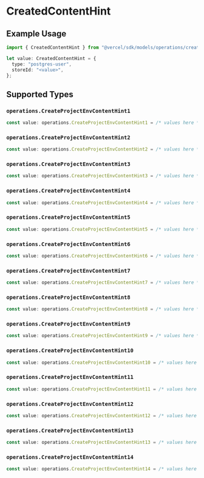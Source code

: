 # CreatedContentHint

## Example Usage

```typescript
import { CreatedContentHint } from "@vercel/sdk/models/operations/createprojectenv.js";

let value: CreatedContentHint = {
  type: "postgres-user",
  storeId: "<value>",
};
```

## Supported Types

### `operations.CreateProjectEnvContentHint1`

```typescript
const value: operations.CreateProjectEnvContentHint1 = /* values here */
```

### `operations.CreateProjectEnvContentHint2`

```typescript
const value: operations.CreateProjectEnvContentHint2 = /* values here */
```

### `operations.CreateProjectEnvContentHint3`

```typescript
const value: operations.CreateProjectEnvContentHint3 = /* values here */
```

### `operations.CreateProjectEnvContentHint4`

```typescript
const value: operations.CreateProjectEnvContentHint4 = /* values here */
```

### `operations.CreateProjectEnvContentHint5`

```typescript
const value: operations.CreateProjectEnvContentHint5 = /* values here */
```

### `operations.CreateProjectEnvContentHint6`

```typescript
const value: operations.CreateProjectEnvContentHint6 = /* values here */
```

### `operations.CreateProjectEnvContentHint7`

```typescript
const value: operations.CreateProjectEnvContentHint7 = /* values here */
```

### `operations.CreateProjectEnvContentHint8`

```typescript
const value: operations.CreateProjectEnvContentHint8 = /* values here */
```

### `operations.CreateProjectEnvContentHint9`

```typescript
const value: operations.CreateProjectEnvContentHint9 = /* values here */
```

### `operations.CreateProjectEnvContentHint10`

```typescript
const value: operations.CreateProjectEnvContentHint10 = /* values here */
```

### `operations.CreateProjectEnvContentHint11`

```typescript
const value: operations.CreateProjectEnvContentHint11 = /* values here */
```

### `operations.CreateProjectEnvContentHint12`

```typescript
const value: operations.CreateProjectEnvContentHint12 = /* values here */
```

### `operations.CreateProjectEnvContentHint13`

```typescript
const value: operations.CreateProjectEnvContentHint13 = /* values here */
```

### `operations.CreateProjectEnvContentHint14`

```typescript
const value: operations.CreateProjectEnvContentHint14 = /* values here */
```

